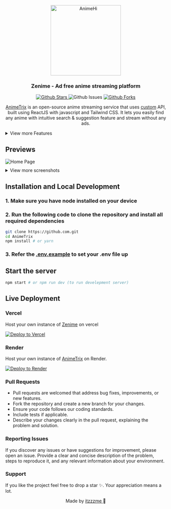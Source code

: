 <p align="center">
  <div align="center">
    <a href="https://animetrix.fun/">
      <img alt="AnimeHi" src="https://raw.githubusercontent.com/itzzzme/zenime/refs/heads/main/public/logo.png" width="220"/>
    </a>
  </div>
    <h3 align="center">Zenime - Ad free anime streaming platform</h3>
    <p align="center">
  <a href="https://github.com/">
      <img src="https://img.shields.io/github/stars/itzzzme/zenime" alt="Github Stars">
    </a>
      <img src="https://img.shields.io/github/issues/itzzzme/zenime" alt="Github Issues">
     <a href="https://github.com/itzzzme/zenime">
      <img src="https://img.shields.io/github/forks/itzzzme/zenime" alt="Github Forks" />
    </a>
</p>
</p>
<p align="center">
    <a href="https://animetrix.fun">AnimeTrix</a> is an open-source anime streaming service that uses <a href="https://github.com/itzzzme/anime-api">custom</a> API, built using ReactJS with javascript and Tailwind CSS. It lets you easily find any anime with intuitive search & suggestion feature and stream without any ads.
 </p>

<details>
<summary>View more Features</summary>

### General

- Sub Anime support
- Dub Anime support
- User-friendly interface
- Mobile responsive
- Fast page load
- Character & Voice Actors

### Watch Page

- Related Animes
- Recommended Animes
- Available seasons
- Estimated schedule of upcoming episodes
- **Player**
  - Autoplay
  - Autoskip intro/outro
  - Autonext

</details>

## Previews

<div style="text-align: left;">
  <img src="https://raw.githubusercontent.com/itzzzme/zenime/refs/heads/main/public/homepage.webp" alt="Home Page" style="max-width: 80%;" >
  <details>
  <summary style="margin-top:10px">View more screenshots</summary>
  <br/>
  AnimeInfo Page
  <img style="margin-top:10px" src="https://raw.githubusercontent.com/itzzzme/zenime/refs/heads/main/public/animeinfo.webp" alt="AnimeInfo Page" style="max-width: 80%;">
  <br/>
  Searchbar
  <img style="margin-top:10px" src="https://raw.githubusercontent.com/itzzzme/zenime/refs/heads/main/public/searchbar.webp" alt="Searchbar" style="max-width: 50%;">
  <br/>
  Character & Voice Actors
  <img style="margin-top:10px" src="https://raw.githubusercontent.com/itzzzme/zenime/refs/heads/main/public/voiceactors.webp" alt="Character & Voice Actors" style="max-width: 80%;">
  <br/>
  Watch Page
  <img style="margin-top:10px" src="https://raw.githubusercontent.com/itzzzme/zenime/refs/heads/main/public/watchpage.webp" alt="Watch Page" style="max-width: 80%;">
  <br/>
  </details>
</div>

## Installation and Local Development

### 1. Make sure you have node installed on your device

### 2. Run the following code to clone the repository and install all required dependencies

```bash
git clone https://github.com.git
cd AnimeTrix
npm install # or yarn
```

### 3. Refer the <a href="https://github.com/itzzzme/zenime/blob/main/.env.example">.env.example</a> to set your .env file up

## Start the server

```bash
npm start # or npm run dev (to run develepment server)
```
## Live Deployment

### Vercel

Host your own instance of <a href="https://animetrix.fun">Zenime</a>  on vercel

[![Deploy to Vercel](https://vercel.com/button)](https://vercel.com/new/clone?repository-url=https://github.com/itzzzme/zenime)

### Render

Host your own instance of <a href="https://animetrix.fun">AnimeTrix</a> on Render.

[![Deploy to Render](https://render.com/images/deploy-to-render-button.svg)](https://render.com/deploy?repo=https://github.com/itzzzme/zenime)

### Pull Requests

- Pull requests are welcomed that address bug fixes, improvements, or new features.
- Fork the repository and create a new branch for your changes.
- Ensure your code follows our coding standards.
- Include tests if applicable.
- Describe your changes clearly in the pull request, explaining the problem and solution.

 ### Reporting Issues

If you discover any issues or have suggestions for improvement, please open an issue. Provide a clear and concise description of the problem, steps to reproduce it, and any relevant information about your environment.

### Support

 If you like the project feel free to drop a star ✨. Your appreciation means a lot.

<p align="center" style="text-decoration: none;">Made by <a href="https://github.com/itzzzme" tarGET="_blank">itzzzme 
</a>🫰</p>
